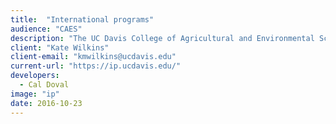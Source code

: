 ```yaml
---
title:  "International programs"
audience: "CAES"
description: "The UC Davis College of Agricultural and Environmental Sciences International Programs Office shares agricultural knowledge and information with the world. We conduct training and workshops, develop research & extension projects, advise on curriculum development, sponsor global programs, offer educational opportunities, and guide capacity building."
client: "Kate Wilkins"
client-email: "kmwilkins@ucdavis.edu"
current-url: "https://ip.ucdavis.edu/"
developers:
  - Cal Doval
image: "ip"
date: 2016-10-23
---
```

